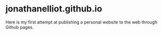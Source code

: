 # jonathanelliot.github.io

Here is my first attempt at publishing a personal website to the web through Github pages.
